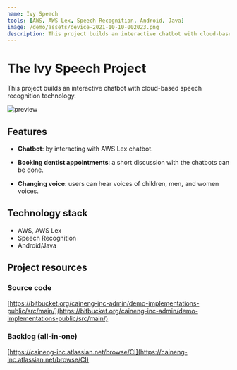 ```yaml
---
name: Ivy Speech
tools: [AWS, AWS Lex, Speech Recognition, Android, Java]
image: /demo/assets/device-2021-10-10-002023.png
description: This project builds an interactive chatbot with cloud-based speech recognition technology.
---
```


# The Ivy Speech Project
This project builds an interactive chatbot with cloud-based speech recognition technology.

![preview](/demo/assets/device-2021-10-10-002023.png)

## Features

* **Chatbot**: by interacting with AWS Lex chatbot.

* **Booking dentist appointments**: a short discussion with the chatbots can be done.

* **Changing voice**: users can hear voices of children, men, and women voices.

## Technology stack

* AWS, AWS Lex
* Speech Recognition
* Android/Java

## Project resources

### Source code

[https://bitbucket.org/caineng-inc-admin/demo-implementations-public/src/main/](https://bitbucket.org/caineng-inc-admin/demo-implementations-public/src/main/)

### Backlog (all-in-one)

[https://caineng-inc.atlassian.net/browse/CI](https://caineng-inc.atlassian.net/browse/CI)